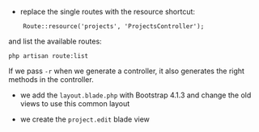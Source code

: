 - replace the single routes with the resource shortcut:
```
    Route::resource('projects', 'ProjectsController');
``` 
and list the available routes:

    php artisan route:list 
    
If we pass `-r` when we generate a controller, it also generates the right methods in the controller.

- we add the `layout.blade.php` with Bootstrap 4.1.3 and change the old views to use this common layout

- we create the `project.edit` blade view

 